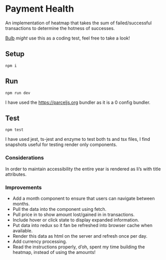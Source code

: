 # Payment Health

An implementation of heatmap that takes the sum of failed/successful transactions to determine the hotness of successes.

[Bulb](https://bulb.co.uk) _might_ use this as a coding test, feel free to take a look!

## Setup

`npm i`

## Run

`npm run dev`

I have used the https://parceljs.org bundler as it is a 0 config bundler.

## Test

`npm test`

I have used jest, ts-jest and enzyme to test both ts and tsx files, I find snapshots useful for testing render only components.

### Considerations

In order to maintain accessibility the entire year is rendered as li’s with title attributes.

### Improvements

- Add a month component to ensure that users can navigate between months.
- Pull the data into the component using fetch.
- Pull price in to show amount lost/gained in in transactions.
- Include hover or click state to display expanded information.
- Put data into redux so it fan be refreshed into browser cache when available.
- Render this data as html on the server and refresh once per day.
- Add currency processing.
- Read the instructions properly, d’oh, spent my time building the heatmap, instead of using the amounts!